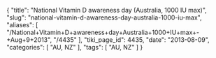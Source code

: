 {
    "title": "National Vitamin D awareness day (Australia, 1000 IU max)",
    "slug": "national-vitamin-d-awareness-day-australia-1000-iu-max",
    "aliases": [
        "/National+Vitamin+D+awareness+day+Australia+1000+IU+max+-+Aug+9+2013",
        "/4435"
    ],
    "tiki_page_id": 4435,
    "date": "2013-08-09",
    "categories": [
        "AU, NZ"
    ],
    "tags": [
        "AU, NZ"
    ]
}